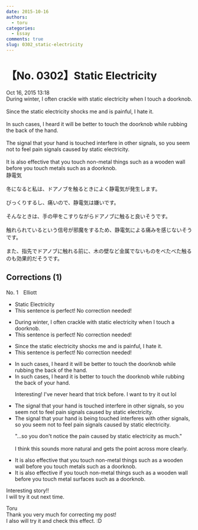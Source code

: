 ```yaml
---
date: 2015-10-16
authors:
  - toru
categories:
  - Essay
comments: true
slug: 0302_static-electricity
---
```


# 【No. 0302】Static Electricity
<div class="date">Oct 16, 2015 13:18</div>
<div id="post"><div id="body_show_ori">
During winter, I often crackle with static electricity when I touch a doorknob.<br/><br/>Since the static electricity shocks me and is painful, I hate it.<br/><br/>In such cases, I heard it will be better to touch the doorknob while rubbing the back of the hand.<br/><br/>The signal that your hand is touched interfere in other signals, so you seem not to feel pain signals caused by static electricity.<br/><br/>It is also effective that you touch non-metal things such as a wooden wall before you touch metals such as a doorknob.
</div></div>

<!-- more -->

<div id="post_ja"><div id="body_show_mo">
静電気<br/><br/>冬になると私は、ドアノブを触るときによく静電気が発生します。<br/><br/>びっくりするし、痛いので、静電気は嫌いです。<br/><br/>そんなときは、手の甲をこすりながらドアノブに触ると良いそうです。<br/><br/>触れられているという信号が邪魔をするため、静電気による痛みを感じないそうです。<br/><br/>また、指先でドアノブに触れる前に、木の壁など金属でないものをべたべた触るのも効果的だそうです。
</div></div>

## Corrections (1)
<div id="block"><div class="first_name"> No. 1　<span class="just_name">Elliott</span></div><div id="block2">
<ul class="correction_field">
<li class="incorrect">Static Electricity</li>
<li class="corrected perfect">This sentence is perfect! No correction needed!</li>
</ul>
<ul class="correction_field">
<li class="incorrect">During winter, I often crackle with static electricity when I touch a doorknob.</li>
<li class="corrected perfect">This sentence is perfect! No correction needed!</li>
</ul>
<ul class="correction_field">
<li class="incorrect">Since the static electricity shocks me and is painful, I hate it.</li>
<li class="corrected perfect">This sentence is perfect! No correction needed!</li>
</ul>
<ul class="correction_field">
<li class="incorrect">In such cases, I heard it will be better to touch the doorknob while rubbing the back of the hand.</li>
<li class="corrected correct">
In such cases, I heard it <span class="f_red">is</span> better to touch the doorknob while rubbing the back of <span class="f_red">your</span> hand.
<p class="correction_comment">Interesting! I've never heard that trick before. I want to try it out lol</p>
</li>
</ul>
<ul class="correction_field">
<li class="incorrect">The signal that your hand is touched interfere in other signals, so you seem not to feel pain signals caused by static electricity.</li>
<li class="corrected correct">
The signal that your hand is <span class="f_red">being </span>touched interfere<span class="f_red">s</span> <span class="f_red">with </span>other signals, so you seem not to feel pain signals caused by static electricity.
<p class="correction_comment">"...so you don't notice the pain caused by static electricity as much."<br/><br/>I think this sounds more natural and gets the point across more clearly.</p>
</li>
</ul>
<ul class="correction_field">
<li class="incorrect">It is also effective that you touch non-metal things such as a wooden wall before you touch metals such as a doorknob.</li>
<li class="corrected correct">
It is also effective <span class="f_red">if</span> you touch non-metal things such as a wooden wall before you touch metal <span class="f_red">surfaces </span>such as a doorknob.
</li>
</ul>
<p class="comment_small">
 Interesting story!!
 <br/>
 I will try it out next time.
</p>

</div><div class="name"><span class="just_name">Toru</span><br>
Thank you very much for correcting my post!<br/>I also will try it and check this effect. :D
</div>
</div>
